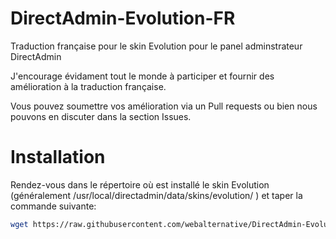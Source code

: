 # DirectAdmin-Evolution-FR
Traduction française pour le skin Evolution pour le panel adminstrateur DirectAdmin

J'encourage évidament tout le monde à participer et fournir des amélioration à la traduction française.

Vous pouvez soumettre vos amélioration via un Pull requests ou bien nous pouvons en discuter dans la section Issues.

# Installation
Rendez-vous dans le répertoire où est installé le skin Evolution (généralement /usr/local/directadmin/data/skins/evolution/
) et taper la commande suivante:

```bash
wget https://raw.githubusercontent.com/webalternative/DirectAdmin-Evolution-FR/master/fr.po -O fr.po

```
